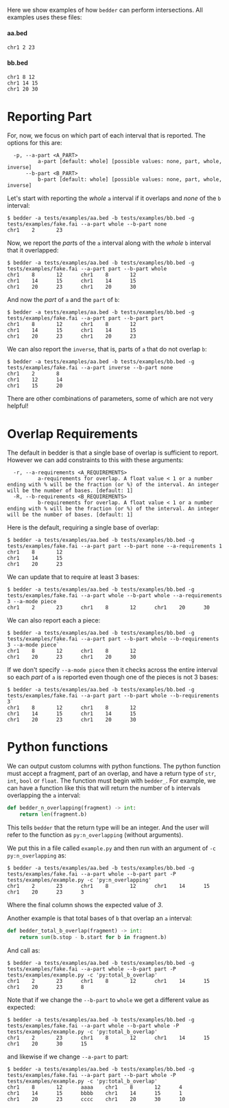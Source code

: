 Here we show examples of how `bedder` can perform intersections. All examples uses these files:

#### aa.bed

```
chr1 2 23
```

#### bb.bed

```
chr1 8 12
chr1 14 15
chr1 20 30
```

# Reporting Part

For, now, we focus on which part of each interval that is reported. The options for this are:

```
  -p, --a-part <A_PART>
          a-part [default: whole] [possible values: none, part, whole, inverse]
      --b-part <B_PART>
          b-part [default: whole] [possible values: none, part, whole, inverse]
```

Let's start with reporting the *whole* `a` interval if it overlaps and *none* of the `b` interval:

```
$ bedder -a tests/examples/aa.bed -b tests/examples/bb.bed -g tests/examples/fake.fai --a-part whole --b-part none
chr1    2       23
```

Now, we report the *part*s of the `a` interval along with the *whole* `b` interval that it overlapped:

```
$ bedder -a tests/examples/aa.bed -b tests/examples/bb.bed -g tests/examples/fake.fai --a-part part --b-part whole
chr1    8       12      chr1    8       12
chr1    14      15      chr1    14      15
chr1    20      23      chr1    20      30
```

And now the *part* of `a` and the `part` of `b`:

```
$ bedder -a tests/examples/aa.bed -b tests/examples/bb.bed -g tests/examples/fake.fai --a-part part --b-part part
chr1    8       12      chr1    8       12
chr1    14      15      chr1    14      15
chr1    20      23      chr1    20      23
```

We can also report the `inverse`, that is, parts of `a` that do not overlap `b`:

```
$ bedder -a tests/examples/aa.bed -b tests/examples/bb.bed -g tests/examples/fake.fai --a-part inverse --b-part none
chr1    2       8
chr1    12      14
chr1    15      20
```

There are other combinations of parameters, some of which are not very helpful!

# Overlap Requirements

The default in bedder is that a single base of overlap is sufficient to report. However we can add constraints to this with these arguments:

```
  -r, --a-requirements <A_REQUIREMENTS>
          a-requirements for overlap. A float value < 1 or a number ending with % will be the fraction (or %) of the interval. An integer will be the number of bases. [default: 1]
  -R, --b-requirements <B_REQUIREMENTS>
          b-requirements for overlap. A float value < 1 or a number ending with % will be the fraction (or %) of the interval. An integer will be the number of bases. [default: 1]
```

Here is the default, requiring a single base of overlap:

```
$ bedder -a tests/examples/aa.bed -b tests/examples/bb.bed -g tests/examples/fake.fai --a-part part --b-part none --a-requirements 1
chr1    8       12
chr1    14      15
chr1    20      23
```

We can update that to require at least 3 bases:

```
$ bedder -a tests/examples/aa.bed -b tests/examples/bb.bed -g tests/examples/fake.fai --a-part whole --b-part whole --a-requirements 3 --a-mode piece
chr1    2       23      chr1    8       12      chr1    20      30
```

We can also report each a piece:

```
$ bedder -a tests/examples/aa.bed -b tests/examples/bb.bed -g tests/examples/fake.fai --a-part part --b-part whole --b-requirements 3 --a-mode piece`
chr1    8       12      chr1    8       12
chr1    20      23      chr1    20      30
```

If we don't specify `--a-mode piece` then it checks across the entire interval so each *part* of `a` is reported even though one of the pieces is not 3 bases:

```
$ bedder -a tests/examples/aa.bed -b tests/examples/bb.bed -g tests/examples/fake.fai --a-part part --b-part whole --b-requirements 3`
chr1    8       12      chr1    8       12
chr1    14      15      chr1    14      15
chr1    20      23      chr1    20      30
```

# Python functions

We can output custom columns with python functions. The python function must accept a fragment, part of an overlap, and have a return type of `str`, `int`, `bool` or `float`.
The function must begin with `bedder_`. For example, we can have a function like this that will return the number of `b` intervals overlapping the `a` interval:

```python
def bedder_n_overlapping(fragment) -> int:
    return len(fragment.b)
```

This tells `bedder` that the return type will be an integer. And the user will refer to the function as `py:n_overlapping` (without arguments).

We put this in a file called `example.py` and then run with an argument of `-c py:n_overlapping` as:

```
$ bedder -a tests/examples/aa.bed -b tests/examples/bb.bed -g tests/examples/fake.fai --a-part whole --b-part part -P tests/examples/example.py -c 'py:n_overlapping'
chr1    2       23      chr1    8       12      chr1    14      15      chr1    20      23      3
```

Where the final column shows the expected value of *3*.

Another example is that total bases of `b` that overlap an `a` interval:

```python
def bedder_total_b_overlap(fragment) -> int:
    return sum(b.stop - b.start for b in fragment.b)
```

And call as:

```
$ bedder -a tests/examples/aa.bed -b tests/examples/bb.bed -g tests/examples/fake.fai --a-part whole --b-part part -P tests/examples/example.py -c 'py:total_b_overlap' 
chr1    2       23      chr1    8       12      chr1    14      15      chr1    20      23      8
```

Note that if we change the `--b-part` to `whole` we get a different value as expected:

```
$ bedder -a tests/examples/aa.bed -b tests/examples/bb.bed -g tests/examples/fake.fai --a-part whole --b-part whole -P tests/examples/example.py -c 'py:total_b_overlap' 
chr1    2       23      chr1    8       12      chr1    14      15      chr1    20      30      15
```

and likewise if we change `--a-part` to part:

```
$ bedder -a tests/examples/aa.bed -b tests/examples/bb.bed -g tests/examples/fake.fai --a-part part --b-part whole -P tests/examples/example.py -c 'py:total_b_overlap'
chr1    8       12      aaaa    chr1    8       12      4
chr1    14      15      bbbb    chr1    14      15      1
chr1    20      23      cccc    chr1    20      30      10
```
